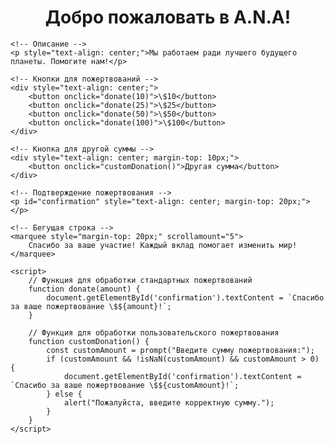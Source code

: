 <!DOCTYPE html>
<html lang="en">
<head>
    <meta charset="UTF-8">
    <meta name="viewport" content="width=device-width, initial-scale=1.0">
    <title>A.N.A Donation App</title>
</head>
<body>
    <!-- Заголовок -->
    <h1 style="text-align: center;">Добро пожаловать в A.N.A!</h1>

    <!-- Описание -->
    <p style="text-align: center;">Мы работаем ради лучшего будущего планеты. Помогите нам!</p>

    <!-- Кнопки для пожертвований -->
    <div style="text-align: center;">
        <button onclick="donate(10)">\$10</button>
        <button onclick="donate(25)">\$25</button>
        <button onclick="donate(50)">\$50</button>
        <button onclick="donate(100)">\$100</button>
    </div>

    <!-- Кнопка для другой суммы -->
    <div style="text-align: center; margin-top: 10px;">
        <button onclick="customDonation()">Другая сумма</button>
    </div>

    <!-- Подтверждение пожертвования -->
    <p id="confirmation" style="text-align: center; margin-top: 20px;"></p>

    <!-- Бегущая строка -->
    <marquee style="margin-top: 20px;" scrollamount="5">
        Спасибо за ваше участие! Каждый вклад помогает изменить мир!
    </marquee>

    <script>
        // Функция для обработки стандартных пожертвований
        function donate(amount) {
            document.getElementById('confirmation').textContent = `Спасибо за ваше пожертвование \$${amount}!`;
        }

        // Функция для обработки пользовательского пожертвования
        function customDonation() {
            const customAmount = prompt("Введите сумму пожертвования:");
            if (customAmount && !isNaN(customAmount) && customAmount > 0) {
                document.getElementById('confirmation').textContent = `Спасибо за ваше пожертвование \$${customAmount}!`;
            } else {
                alert("Пожалуйста, введите корректную сумму.");
            }
        }
    </script>
</body>
</html>

